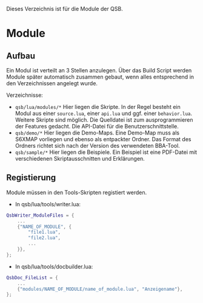 Dieses Verzeichnis ist für die Module der QSB.

# Module

## Aufbau

Ein Modul ist verteilt an 3 Stellen anzulegen. Über das Build Script werden 
Module später automatisch zusammen gebaut, wenn alles entsprechend in den 
Verzeichnissen angelegt wurde.

Verzeichnisse:

* `qsb/lua/modules/*` Hier liegen die Skripte. In der Regel besteht ein Modul 
aus einer `source.lua`, einer `api.lua` und ggf. einer `behavior.lua`. Weitere 
Skripte sind möglich. Die Quelldatei ist zum ausprogrammieren der Features 
gedacht. Die API-Datei für die Benutzerschnittstelle.
* `qsb/demo/*` Hier liegen die Demo-Maps. Eine Demo-Map muss als S6XMAP 
vorliegen und ebenso als entpackter Ordner. Das Format des Ordners richtet
sich nach der Version des verwendeten BBA-Tool.
* `qsb/sample/*` Hier liegen die Beispiele. Ein Beispiel ist eine PDF-Datei 
mit verschiedenen Skriptausschnitten und Erklärungen.

## Registierung

Module müssen in den Tools-Skripten registiert werden.

* In qsb/lua/tools/writer.lua:

```lua
QsbWriter_ModuleFiles = {
    ...
    {"NAME_OF_MODULE", {
        "file1.lua",
        "file2.lua",
        ...
    }},
};
```

* In qsb/lua/tools/docbuilder.lua:

```lua
QsbDoc_FileList = {
    ...
    {"modules/NAME_OF_MODULE/name_of_module.lua", "Anzeigename"},
};
```